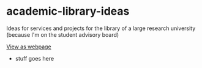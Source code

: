 # academic-library-ideas
Ideas for services and projects for the library of a large research university (because I'm on the student advisory board)

[View as webpage](http://sigfried.github.io/academic-library-ideas)

 - stuff goes here
